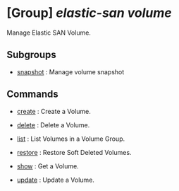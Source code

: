 # [Group] _elastic-san volume_

Manage Elastic SAN Volume.

## Subgroups

- [snapshot](/Commands/elastic-san/volume/snapshot/readme.md)
: Manage volume snapshot

## Commands

- [create](/Commands/elastic-san/volume/_create.md)
: Create a Volume.

- [delete](/Commands/elastic-san/volume/_delete.md)
: Delete a Volume.

- [list](/Commands/elastic-san/volume/_list.md)
: List Volumes in a Volume Group.

- [restore](/Commands/elastic-san/volume/_restore.md)
: Restore Soft Deleted Volumes.

- [show](/Commands/elastic-san/volume/_show.md)
: Get a Volume.

- [update](/Commands/elastic-san/volume/_update.md)
: Update a Volume.
